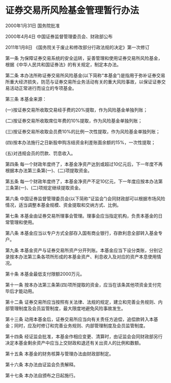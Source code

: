 # 证券交易所风险基金管理暂行办法

2000年1月31日 国务院批准　

2000年4月4日 中国证券监督管理委员会、财政部公布

2011年1月8日 《国务院关于废止和修改部分行政法规的决定》第一次修订　

第一条 为保障证券交易系统的安全运转，妥善管理和使用证券交易所风险基金，根据《中华人民共和国证券法》的有关规定，制定本办法。

第二条 本办法所称证券交易所风险基金(以下简称“本基金”)是指用于弥补证券交易所重大经济损失，防范与证券交易所业务活动有关的重大风险事故，以保证证券交易活动正常进行而设立的专项基金。

第三条 本基金来源：

(一)按证券交易所收取交易经手费的20%提取，作为风险基金单独列账；

(二)按证券交易所收取席位年费的10%提取，作为风险基金单独列账；

(三)按证券交易所收取会员费10%的比例一次性提取，作为风险基金单独列账；

(四)按本办法施行之日新股申购冻结资金利差账面余额的15%，一次性提取；

(五)对违规会员的罚款、罚息收入。

第四条 每一个财政年度终了，本基金净资产达到或超过10亿元后，下一年度不再根据本办法第三条第(一)、(二)项提取资金。

第五条 每一个财政年度终了，本基金净资产不足10亿元，下一年度应按本办法第三条第(一)、(二)项规定继续提取资金。

第六条 中国证券监督管理委员会(以下简称“证监会”)会同财政部可以根据市场风险情况，适当调整本基金规模、资金提取和交纳方式、比例。

第七条 本基金由证券交易所理事会管理。理事会应当指定机构，负责本基金的日常管理和使用。

第八条 本基金应当以专户方式全部存入国有商业银行，存款利息全部转入基金专户。

第九条 本基金资产与证券交易所资产分开列账。本基金应当下设分类账，分别记录按本办法第三条各项所形成的本基金资产、利息收入及对应的资产本息使用情况。

第十条 本基金最低支付限额2000万元。

第十一条 按本办法第三条第(四)项所提取的资金，应当在该条其他项资金支付完毕后才能动用。

第十二条 证券交易所应当按照有关法律、法规的规定，建立和完善业务规则、内部管理制度及会员监管制度，最大限度地避免风险事故发生。

第十三条 动用本基金后，证券交易所应当向有关责任方追偿，追偿款转入本基金；同时，应及时修订和完善业务规则、内部管理制度及会员监管制度。

第十四条 经证监会批准，本基金作相应变更、清算时，由证监会会同财政部另行决定本基金剩余资产中应当上交财政和退还有关出资人的比例和数额。

第十五条 本基金的财务核算与管理办法由财政部制定。

第十六条 本办法由证监会负责解释。

第十七条 本办法自颁布之日起施行。
